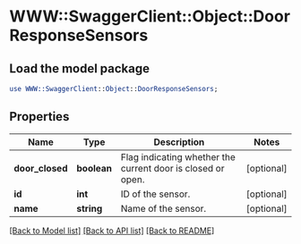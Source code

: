 # WWW::SwaggerClient::Object::DoorResponseSensors

## Load the model package
```perl
use WWW::SwaggerClient::Object::DoorResponseSensors;
```

## Properties
Name | Type | Description | Notes
------------ | ------------- | ------------- | -------------
**door_closed** | **boolean** | Flag indicating whether the current door is closed or open. | [optional] 
**id** | **int** | ID of the sensor. | [optional] 
**name** | **string** | Name of the sensor. | [optional] 

[[Back to Model list]](../README.md#documentation-for-models) [[Back to API list]](../README.md#documentation-for-api-endpoints) [[Back to README]](../README.md)


